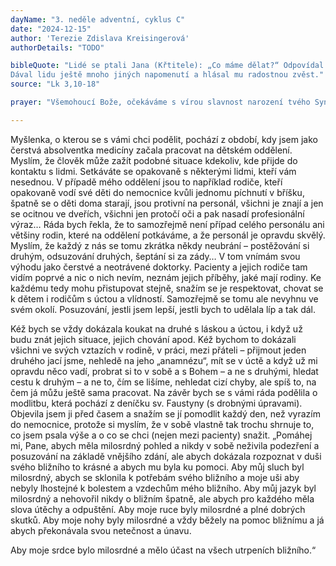 ```yaml
---
dayName: "3. neděle adventní, cyklus C"
date: "2024-12-15"
author: 'Terezie Zdislava Kreisingerová'
authorDetails: "TODO"

bibleQuote: "Lidé se ptali Jana (Křtitele): „Co máme dělat?“ Odpovídal jim: „Kdo má dvoje šaty, ať se rozdělí s tím, kdo nemá žádné. A kdo má něco k jídlu, ať jedná stejně.“ Přišli také celníci, aby se dali pokřtít, a ptali se ho: „Mistře, co máme dělat?“ On jim odpověděl: „Nevybírejte víc, než je stanoveno.“ I vojáci se ho ptali: „A co máme dělat my?“ Odpověděl jim: „Na nikom se nedopouštějte násilí, nikoho nevydírejte, buďte spokojeni se svým žoldem.“ Lid byl plný očekávání a všichni uvažovali o tom, zdali Jan není Mesiášem. Jan jim všem na to říkal: „Já vás křtím vodou. Přichází však mocnější než já; jemu nejsem hoden ani rozvázat řemínek u opánků. On vás bude křtít Duchem Svatým a ohněm. V ruce má lopatu, aby pročistil (obilí) na svém mlatě a pšenici uložil na sýpce; plevy však bude pálit ohněm neuhasitelným.“
Dával lidu ještě mnoho jiných napomenutí a hlásal mu radostnou zvěst."
source: "Lk 3,10-18"

prayer: "Všemohoucí Bože, očekáváme s vírou slavnost narození tvého Syna a prosíme tě: dej nám svou milost, abychom se mohli radovat z naší spásy a vděčně tě chválit. Skrze tvého Syna…"

---
```


Myšlenka, o kterou se s vámi chci podělit, pochází z období, kdy jsem jako čerstvá absolventka medicíny začala pracovat na dětském oddělení. Myslím, že člověk může zažít podobné situace kdekoliv, kde přijde do kontaktu s lidmi. Setkáváte se opakovaně s některými lidmi, kteří vám nesednou. V případě mého oddělení jsou to například rodiče, kteří opakovaně vodí své děti do nemocnice kvůli jednomu píchnutí v bříšku, špatně se o děti doma starají, jsou protivní na personál, všichni je znají a jen se ocitnou ve dveřích, všichni jen protočí oči a pak nasadí profesionální výraz… Ráda bych řekla, že to samozřejmě není případ celého personálu ani většiny rodin, které na oddělení potkáváme, a že personál je opravdu skvělý. Myslím, že každý z nás se tomu zkrátka někdy neubrání – postěžování si druhým, odsuzování druhých, šeptání si za zády…
V tom vnímám svou výhodu jako čerstvé a neotrávené doktorky. Pacienty a jejich rodiče tam vidím poprvé a nic o nich nevím, neznám jejich příběhy, jaké mají rodiny. Ke každému tedy mohu přistupovat stejně, snažím se je respektovat, chovat se k dětem i rodičům s úctou a vlídností. Samozřejmě se tomu ale nevyhnu ve svém okolí. Posuzování, jestli jsem lepší, jestli bych to udělala líp a tak dál.
 
Kéž bych se vždy dokázala koukat na druhé s láskou a úctou, i když už budu znát jejich situace, jejich chování apod. Kéž bychom to dokázali všichni ve svých vztazích v rodině, v práci, mezi přáteli – přijmout jeden druhého jací jsme, nehledě na jeho „anamnézu“, mít se v úctě a když už mi opravdu něco vadí, probrat si to v sobě a s Bohem – a ne s druhými, hledat cestu k druhým – a ne to, čím se lišíme, nehledat cizí chyby, ale spíš to, na čem já můžu ještě sama pracovat.
Na závěr bych se s vámi ráda podělila o modlitbu, která pochází z deníčku sv. Faustyny (s drobnými úpravami). Objevila jsem ji před časem a snažím se jí pomodlit každý den, než vyrazím do nemocnice, protože si myslím, že v sobě vlastně tak trochu shrnuje to, co jsem psala výše a o co se chci (nejen mezi pacienty) snažit.
„Pomáhej mi, Pane, abych měla milosrdný pohled a nikdy v sobě neživila podezření a posuzování na základě vnějšího zdání, ale abych dokázala rozpoznat v duši svého bližního to krásné a abych mu byla ku pomoci.
Aby můj sluch byl milosrdný, abych se sklonila k potřebám svého bližního a moje uši aby nebyly lhostejné k bolestem a vzdechům mého bližního.
Aby můj jazyk byl milosrdný a nehovořil nikdy o bližním špatně, ale abych pro každého měla slova útěchy a odpuštění.
Aby moje ruce byly milosrdné a plné dobrých skutků.
Aby moje nohy byly milosrdné a vždy běžely na pomoc bližnímu a já abych překonávala svou netečnost a únavu.
 
Aby moje srdce bylo milosrdné a mělo účast na všech utrpeních bližního.“

